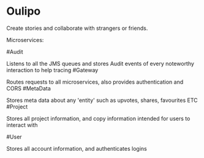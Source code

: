 # Oulipo

Create stories and collaborate with strangers or friends.

Microservices:

#Audit

Listens to all the JMS queues and stores Audit events of every noteworthy interaction to help tracing
#Gateway

Routes requests to all microservices, also provides authentication and CORS
#MetaData

Stores meta data about any 'entity' such as upvotes, shares, favourites ETC
#Project

Stores all project information, and copy information intended for users to interact with

#User

Stores all account information, and authenticates logins
